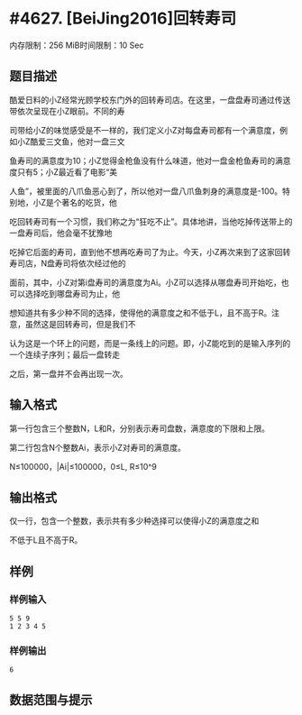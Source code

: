 # #4627. [BeiJing2016]回转寿司

内存限制：256 MiB时间限制：10 Sec

## 题目描述

酷爱日料的小Z经常光顾学校东门外的回转寿司店。在这里，一盘盘寿司通过传送带依次呈现在小Z眼前。不同的寿

司带给小Z的味觉感受是不一样的，我们定义小Z对每盘寿司都有一个满意度，例如小Z酷爱三文鱼，他对一盘三文

鱼寿司的满意度为10；小Z觉得金枪鱼没有什么味道，他对一盘金枪鱼寿司的满意度只有5；小Z最近看了电影&ldquo;美

人鱼&rdquo;，被里面的八爪鱼恶心到了，所以他对一盘八爪鱼刺身的满意度是-100。特别地，小Z是个著名的吃货，他

吃回转寿司有一个习惯，我们称之为&ldquo;狂吃不止&rdquo;。具体地讲，当他吃掉传送带上的一盘寿司后，他会毫不犹豫地

吃掉它后面的寿司，直到他不想再吃寿司了为止。今天，小Z再次来到了这家回转寿司店，N盘寿司将依次经过他的

面前，其中，小Z对第i盘寿司的满意度为Ai。小Z可以选择从哪盘寿司开始吃，也可以选择吃到哪盘寿司为止，他

想知道共有多少种不同的选择，使得他的满意度之和不低于L，且不高于R。注意，虽然这是回转寿司，但是我们不

认为这是一个环上的问题，而是一条线上的问题。即，小Z能吃到的是输入序列的一个连续子序列；最后一盘转走

之后，第一盘并不会再出现一次。

## 输入格式

第一行包含三个整数N，L和R，分别表示寿司盘数，满意度的下限和上限。

第二行包含N个整数Ai，表示小Z对寿司的满意度。

N&le;100000，|Ai|&le;100000，0&le;L, R&le;10^9

## 输出格式

仅一行，包含一个整数，表示共有多少种选择可以使得小Z的满意度之和

不低于L且不高于R。

## 样例

### 样例输入

    
    5 5 9
    1 2 3 4 5
    

### 样例输出

    
    6
    

## 数据范围与提示
